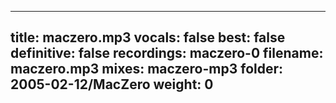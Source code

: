 
---
title: maczero.mp3
vocals: false
best: false
definitive: false
recordings: maczero-0
filename: maczero.mp3
mixes: maczero-mp3
folder: 2005-02-12/MacZero
weight: 0
---
